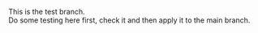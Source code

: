 This is the test branch.\
Do some testing here first, check it and then apply it to the main branch.
